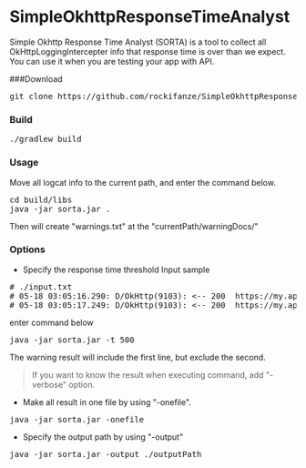 # SimpleOkhttpResponseTimeAnalyst

Simple Okhttp Response Time Analyst (SORTA) is a tool to collect all OkHttpLoggingIntercepter info that response time is over than we expect.
You can use it when you are testing your app with API. 


###Download
<pre>git clone https://github.com/rockifanze/SimpleOkhttpResponseTimeAnalyst.git</pre>

### Build
<pre>
./gradlew build
</pre>
### Usage
Move all logcat info to the current path, and enter the command below.
<pre>
cd build/libs
java -jar sorta.jar .
</pre>
Then will create "warnings.txt" at the "currentPath/warningDocs/"

### Options

- Specify the response time threshold
Input sample
<pre>
# ./input.txt
# 05-18 03:05:16.290: D/OkHttp(9103): <-- 200  https://my.api.com/profile/me (834ms)
# 05-18 03:05:17.249: D/OkHttp(9103): <-- 200  https://my.api.com/comment/list?post_id=670 (218ms)
</pre>
enter command below
<pre>
java -jar sorta.jar -t 500
</pre>
The warning result will include the first line, but exclude the second.
> If you want to know the result when executing command, add "-verbose" option.

- Make all result in one file by using "-onefile". 
<pre>
java -jar sorta.jar -onefile
</pre>

- Specify the output path by using "-output"
<pre>
java -jar sorta.jar -output ./outputPath
</pre>

